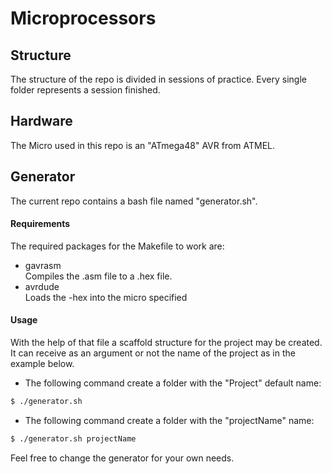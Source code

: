 # Microprocessors  

## Structure
The structure of the repo is divided in sessions of practice. Every single folder represents a session finished.
## Hardware
The Micro used in this repo is an "ATmega48" AVR from ATMEL.  
## Generator
The current repo contains a bash file named "generator.sh".  

#### Requirements
The required packages for the Makefile to work are:
 - gavrasm  
 Compiles the .asm file to a .hex file.
 - avrdude  
Loads the -hex into the micro specified

#### Usage
With the help of that file a scaffold structure for the project may be created.
It can receive as an argument or not the name of the project as in the example below.  

 - The following command create a folder with the "Project" default name:
```sh
$ ./generator.sh
```

 - The following command create a folder with the "projectName" name:
```sh
$ ./generator.sh projectName
```

Feel free to change the generator for your own needs.
